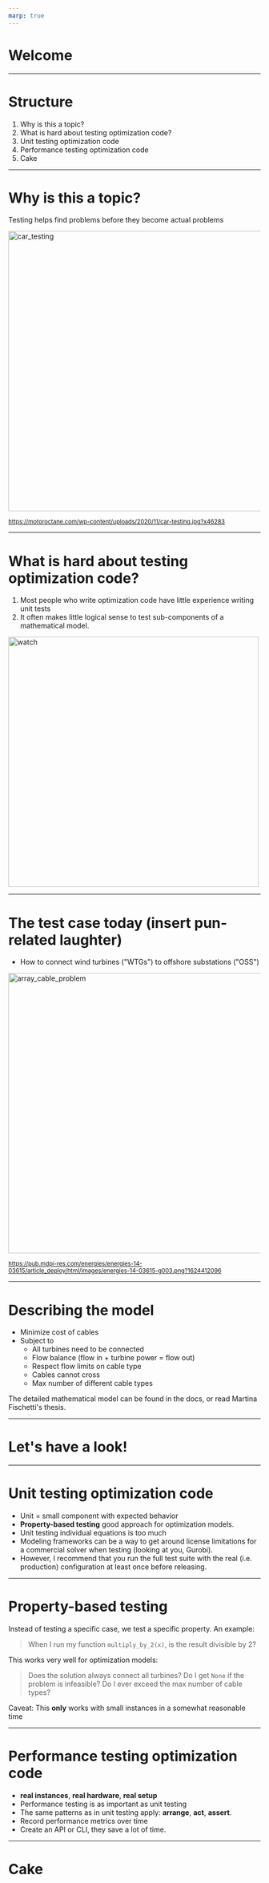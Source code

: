 ```yaml
---
marp: true
---
```


# Welcome

---

# Structure

1. Why is this a topic?
2. What is hard about testing optimization code?
3. Unit testing optimization code
4. Performance testing optimization code
5. Cake

---

# Why is this a topic?

Testing helps find problems before they become actual problems

<img src="https://motoroctane.com/wp-content/uploads/2020/11/car-testing.jpg?x46283" alt="car_testing" width="560"/>

<sub>https://motoroctane.com/wp-content/uploads/2020/11/car-testing.jpg?x46283</sub>


---

# What is hard about testing optimization code?

1. Most people who write optimization code have little experience writing unit tests
2. It often makes little logical sense to test sub-components of a mathematical model.

<img src="https://sharpmagazine.com/wp-content/uploads/2015/11/1100-1348x900.jpg" alt="watch" width="500"/>

---

# The test case today (insert pun-related laughter)

- How to connect wind turbines ("WTGs") to offshore substations ("OSS")

<img src="https://pub.mdpi-res.com/energies/energies-14-03615/article_deploy/html/images/energies-14-03615-g003.png?1624412096" alt="array_cable_problem" width="560"/>

<sub>https://pub.mdpi-res.com/energies/energies-14-03615/article_deploy/html/images/energies-14-03615-g003.png?1624412096</sub>

---

# Describing the model

- Minimize cost of cables
- Subject to
    - All turbines need to be connected
    - Flow balance (flow in + turbine power = flow out)
    - Respect flow limits on cable type
    - Cables cannot cross
    - Max number of different cable types

The detailed mathematical model can be found in the docs, or read Martina Fischetti's thesis.

---

# Let's have a look!

---

# Unit testing optimization code

- Unit = small component with expected behavior
- **Property-based testing** good approach for optimization models.
- Unit testing individual equations is too much
- Modeling frameworks can be a way to get around license limitations for a commercial solver when testing (looking at you, Gurobi).
- However, I recommend that you run the full test suite with the real (i.e. production) configuration at least once before releasing.

---

# Property-based testing

Instead of testing a specific case, we test a specific property. An example:

> When I run my function `multiply_by_2(x)`, is the result divisible by 2?

This works very well for optimization models:

> Does the solution always connect all turbines?
> Do I get `None` if the problem is infeasible?
> Do I ever exceed the max number of cable types?

Caveat:
This **only** works with small instances in a somewhat reasonable time


---

# Performance testing optimization code

- **real instances**, **real hardware**, **real setup**
- Performance testing is as important as unit testing
- The same patterns as in unit testing apply: **arrange**, **act**, **assert**.
- Record performance metrics over time
- Create an API or CLI, they save a lot of time.

---

# Cake

